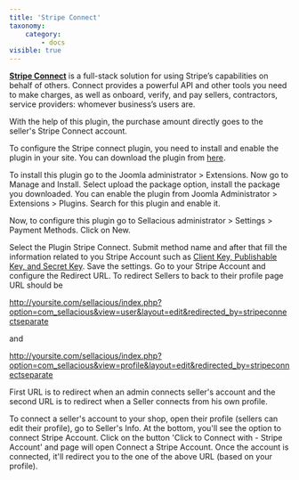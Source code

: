 ```yaml
---
title: 'Stripe Connect'
taxonomy:
    category:
        - docs
visible: true
---
```


**[Stripe Connect](https://stripe.com/docs/connect)** is a full-stack solution for using Stripe’s capabilities on behalf of others. Connect provides a powerful API and other tools you need to make charges, as well as onboard, verify, and pay sellers, contractors, service providers: whomever business’s users are.

With the help of this plugin, the purchase amount directly goes to the seller's Stripe Connect account.

To configure the Stripe connect plugin, you need to install and enable the plugin in your site. You can download the plugin from [here](https://www.sellacious.com/p/sellacious-extensions/payment-plugins/stripe-connect).

To install this plugin go to the Joomla administrator > Extensions. Now go to Manage and Install. Select upload the package option, install the package you downloaded. You can enable the plugin from Joomla Administrator > Extensions > Plugins. Search for this plugin and enable it.

Now, to configure this plugin go to Sellacious administrator > Settings > Payment Methods. Click on New.

Select the Plugin Stripe Connect. Submit method name and after that fill the information related to you Stripe Account such as [Client Key, Publishable Key, and Secret Key](https://stripe.com/docs/keys).
Save the settings. Go to your Stripe Account and configure the Redirect URL. To redirect Sellers to back to their profile page URL should be

http://yoursite.com/sellacious/index.php?option=com_sellacious&view=user&layout=edit&redirected_by=stripeconnectseparate

and

http://yoursite.com/sellacious/index.php?option=com_sellacious&view=profile&layout=edit&redirected_by=stripeconnectseparate

First URL is to redirect when an admin connects seller's account and the second URL is to redirect when a Seller connects from his own profile.

To connect a seller's account to your shop, open their profile (sellers can edit their profile), go to Seller's Info. At the bottom, you'll see the option to connect Stripe Account. Click on the button 'Click to Connect with - Stripe Account' and page will open Connect a Stripe Account. Once the account is connected, it'll redirect you to the one of the above URL (based on your profile).